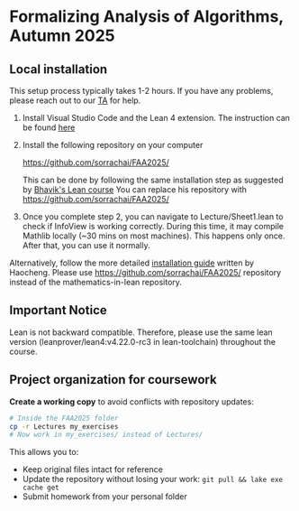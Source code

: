 # Formalizing Analysis of Algorithms, Autumn 2025

## Local installation

This setup process typically takes 1-2 hours. If you have any problems, please reach out to our [TA](mailto:haocheng.wang@inf.ethz.ch) for help. 

1. Install Visual Studio Code and the Lean 4 extension. The instruction can be found [here](https://leanprover-community.github.io/get_started.html#regular-install)
2. Install the following repository on your computer

   https://github.com/sorrachai/FAA2025/

   This can be done by following the same installation step as suggested by [Bhavik's Lean course](https://github.com/b-mehta/formalising-mathematics-notes?tab=readme-ov-file)
   You can replace his repository with  https://github.com/sorrachai/FAA2025/
3. Once you complete step 2, you can navigate to Lecture/Sheet1.lean to check if InfoView is working correctly. During this time, it may compile Mathlib locally (~30 mins on most machines). This happens only once. After that, you can use it normally.

Alternatively, follow the more detailed [installation guide](https://www.notion.so/Lean-4-and-Mathematics-in-Lean-Installation-Guide-26c7fff8cc65809a991fe6631aba0ba3) written by Haocheng. Please use https://github.com/sorrachai/FAA2025/ repository instead of the mathematics-in-lean repository. 

## Important Notice

Lean is not backward compatible. Therefore, please use the same lean version (leanprover/lean4:v4.22.0-rc3 in lean-toolchain) throughout the course. 

## Project organization for coursework

**Create a working copy** to avoid conflicts with repository updates:

```bash
# Inside the FAA2025 folder
cp -r Lectures my_exercises
# Now work in my_exercises/ instead of Lectures/

```
This allows you to:
- Keep original files intact for reference
- Update the repository without losing your work: `git pull && lake exe cache get`
- Submit homework from your personal folder
